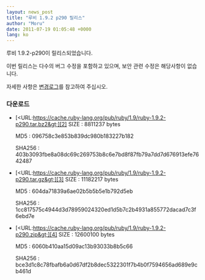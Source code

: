 ```yaml
---
layout: news_post
title: "루비 1.9.2 p290 릴리스"
author: "Moru"
date: 2011-07-19 01:05:48 +0000
lang: ko
---
```


루비 1.9.2-p290이 릴리스되었습니다.

이번 릴리스는 다수의 버그 수정을 포함하고 있으며, 보안 관련 수정은 해당사항이 없습니다.

자세한 사항은 [변경로그][1]를 참고하여 주십시오.

### 다운로드

* [&lt;URL:https://cache.ruby-lang.org/pub/ruby/1.9/ruby-1.9.2-p290.tar.bz2&gt;][2]
  SIZE
  : 8811237 bytes

  MD5
  : 096758c3e853b839dc980b183227b182

  SHA256
  : 403b3093fbe8a08dc69c269753b8c6e7bd8f87fb79a7dd7d676913efe7642487

* [&lt;URL:https://cache.ruby-lang.org/pub/ruby/1.9/ruby-1.9.2-p290.tar.gz&gt;][3]
  SIZE
  : 11182217 bytes

  MD5
  : 604da71839a6ae02b5b5b5e1b792d5eb

  SHA256
  : 1cc817575c4944d3d78959024320ed1d5b7c2b4931a855772dacad7c3f6ebd7e

* [&lt;URL:https://cache.ruby-lang.org/pub/ruby/1.9/ruby-1.9.2-p290.zip&gt;][4]
  SIZE
  : 12600100 bytes

  MD5
  : 6060b410aa15d09ac13b93033b8b5c66

  SHA256
  : bce3d1c8c78fbafb6a0d67df2b8dec5322301f7b4b0f7594656ad689e9cb461d



[1]: https://svn.ruby-lang.org/repos/ruby/tags/v1_9_2_290/ChangeLog
[2]: https://cache.ruby-lang.org/pub/ruby/1.9/ruby-1.9.2-p290.tar.bz2
[3]: https://cache.ruby-lang.org/pub/ruby/1.9/ruby-1.9.2-p290.tar.gz
[4]: https://cache.ruby-lang.org/pub/ruby/1.9/ruby-1.9.2-p290.zip
